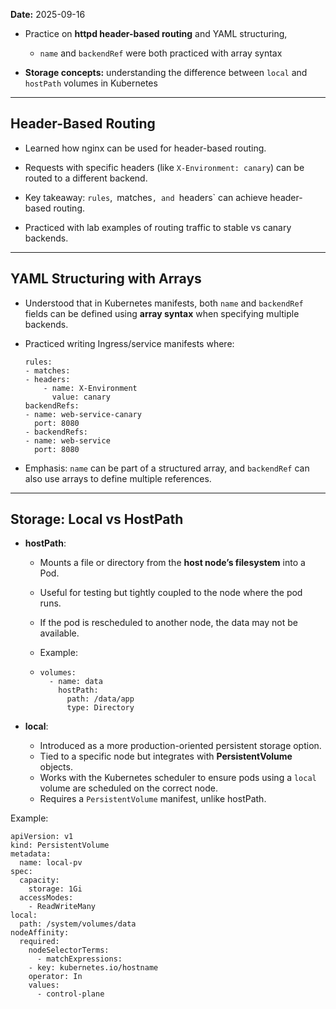 
**Date:** 2025-09-16  

- Practice on **httpd header-based routing** and YAML structuring, 
	- `name` and `backendRef` were both practiced with array syntax
    
- **Storage concepts:** understanding the difference between `local` and `hostPath` volumes in Kubernetes
 
---
## Header-Based Routing

- Learned how nginx can be used for header-based routing.
    
- Requests with specific headers (like `X-Environment: canary`) can be routed to a different backend.
    
- Key takeaway: `rules`,` `matches`, and `headers` can achieve header-based routing.
    
- Practiced with lab examples of routing traffic to stable vs canary backends.
    
---

## YAML Structuring with Arrays

- Understood that in Kubernetes manifests, both `name` and `backendRef` fields can be defined using **array syntax** when specifying multiple backends.
    
- Practiced writing Ingress/service manifests where:
    ```
    rules:
  - matches:
    - headers:
        - name: X-Environment
          value: canary
    backendRefs:
    - name: web-service-canary
      port: 8080
  - backendRefs:
    - name: web-service
      port: 8080
    ```
  
- Emphasis: `name` can be part of a structured array, and `backendRef` can also use arrays to define multiple references.
    
---

## Storage: Local vs HostPath

- **hostPath**:
    
    - Mounts a file or directory from the **host node’s filesystem** into a Pod.    
    - Useful for testing but tightly coupled to the node where the pod runs.
    - If the pod is rescheduled to another node, the data may not be available.
        
    - Example:
    - ```
      volumes:
        - name: data
          hostPath:
            path: /data/app
            type: Directory
      ```
        
- **local**:
    
    - Introduced as a more production-oriented persistent storage option.
    - Tied to a specific node but integrates with **PersistentVolume** objects.
    - Works with the Kubernetes scheduler to ensure pods using a `local` volume are scheduled on the correct node.
    - Requires a `PersistentVolume` manifest, unlike hostPath.

Example:
```
apiVersion: v1
kind: PersistentVolume
metadata:
  name: local-pv
spec:
  capacity:
    storage: 1Gi
  accessModes:
    - ReadWriteMany
local:
  path: /system/volumes/data
nodeAffinity:
  required:
    nodeSelectorTerms:
      - matchExpressions:
	- key: kubernetes.io/hostname
	operator: In
	values:
	  - control-plane
```
